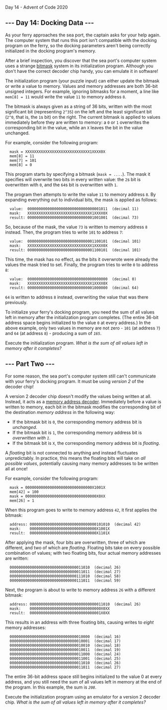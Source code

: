  Day 14 - Advent of Code 2020      

\--- Day 14: Docking Data ---
-----------------------------

As your ferry approaches the sea port, the captain asks for your help again.
The computer system that runs this port isn't compatible with the docking
program on the ferry, so the docking parameters aren't being correctly
initialized in the docking program's memory.

After a brief inspection, you discover that the sea port's computer system uses
a strange [bitmask](https://en.wikipedia.org/wiki/Mask_(computing)) system in
its initialization program. Although you don't have the correct decoder chip
handy, you can emulate it in software!

The initialization program (your puzzle input) can either update the bitmask or
write a value to memory. Values and memory addresses are both 36-bit unsigned
integers. For example, ignoring bitmasks for a moment, a line like `mem[8] =
11` would write the value `11` to memory address `8`.

The bitmask is always given as a string of 36 bits, written with the most
significant bit (representing `2^35`) on the left and the least significant bit
(`2^0`, that is, the `1`s bit) on the right. The current bitmask is applied to
values immediately before they are written to memory: a `0` or `1` overwrites
the corresponding bit in the value, while an `X` leaves the bit in the value
unchanged.

For example, consider the following program:

```
  mask = XXXXXXXXXXXXXXXXXXXXXXXXXXXXX1XXXX0X
  mem[8] = 11
  mem[7] = 101
  mem[8] = 0
```

This program starts by specifying a bitmask (`mask = ....`). The mask it
specifies will overwrite two bits in every written value: the `2`s bit is
overwritten with `0`, and the `64`s bit is overwritten with `1`.

The program then attempts to write the value `11` to memory address `8`. By
expanding everything out to individual bits, the mask is applied as follows:

```
  value:  000000000000000000000000000000001011  (decimal 11)
  mask:   XXXXXXXXXXXXXXXXXXXXXXXXXXXXX1XXXX0X
  result: 000000000000000000000000000001001001  (decimal 73)
```
    

So, because of the mask, the value `73` is written to memory address `8`
instead. Then, the program tries to write `101` to address `7`:

```
  value:  000000000000000000000000000001100101  (decimal 101)
  mask:   XXXXXXXXXXXXXXXXXXXXXXXXXXXXX1XXXX0X
  result: 000000000000000000000000000001100101  (decimal 101)
```

This time, the mask has no effect, as the bits it overwrote were already the values the mask tried to set. Finally, the program tries to write `0` to address `8`:
```
  value:  000000000000000000000000000000000000  (decimal 0)
  mask:   XXXXXXXXXXXXXXXXXXXXXXXXXXXXX1XXXX0X
  result: 000000000000000000000000000001000000  (decimal 64)
```
    

`64` is written to address `8` instead, overwriting the value that was there
previously.

To initialize your ferry's docking program, you need the sum of all values left
in memory after the initialization program completes. (The entire 36-bit
address space begins initialized to the value `0` at every address.) In the
above example, only two values in memory are not zero - `101` (at address `7`)
and `64` (at address `8`) - producing a sum of _`165`_.

Execute the initialization program. _What is the sum of all values left in
memory after it completes?_

\--- Part Two ---
-----------------

For some reason, the sea port's computer system still can't communicate with
your ferry's docking program. It must be using _version 2_ of the decoder chip!

A version 2 decoder chip doesn't modify the values being written at all.
Instead, it acts as a [memory address
decoder](https://www.youtube.com/watch?v=PvfhANgLrm4). Immediately before a
value is written to memory, each bit in the bitmask modifies the corresponding
bit of the destination _memory address_ in the following way:

*   If the bitmask bit is `0`, the corresponding memory address bit is _unchanged_.
*   If the bitmask bit is `1`, the corresponding memory address bit is _overwritten with `1`_.
*   If the bitmask bit is `X`, the corresponding memory address bit is _floating_.

A _floating_ bit is not connected to anything and instead fluctuates
unpredictably. In practice, this means the floating bits will take on _all
possible values_, potentially causing many memory addresses to be written all
at once!

For example, consider the following program:

```
  mask = 000000000000000000000000000000X1001X
  mem[42] = 100
  mask = 00000000000000000000000000000000X0XX
  mem[26] = 1
```
    

When this program goes to write to memory address `42`, it first applies the
bitmask:

```
  address: 000000000000000000000000000000101010  (decimal 42)
  mask:    000000000000000000000000000000X1001X
  result:  000000000000000000000000000000X1101X
```
    

After applying the mask, four bits are overwritten, three of which are
different, and two of which are _floating_. Floating bits take on every
possible combination of values; with two floating bits, four actual memory
addresses are written:

```
  000000000000000000000000000000011010  (decimal 26)
  000000000000000000000000000000011011  (decimal 27)
  000000000000000000000000000000111010  (decimal 58)
  000000000000000000000000000000111011  (decimal 59)
```

Next, the program is about to write to memory address `26` with a different
bitmask:

```
  address: 000000000000000000000000000000011010  (decimal 26)
  mask:    00000000000000000000000000000000X0XX
  result:  00000000000000000000000000000001X0XX
```

This results in an address with three floating bits, causing writes to _eight_
memory addresses:

```
  000000000000000000000000000000010000  (decimal 16)
  000000000000000000000000000000010001  (decimal 17)
  000000000000000000000000000000010010  (decimal 18)
  000000000000000000000000000000010011  (decimal 19)
  000000000000000000000000000000011000  (decimal 24)
  000000000000000000000000000000011001  (decimal 25)
  000000000000000000000000000000011010  (decimal 26)
  000000000000000000000000000000011011  (decimal 27)
```

The entire 36-bit address space still begins initialized to the value 0 at
every address, and you still need the sum of all values left in memory at the
end of the program. In this example, the sum is _`208`_.

Execute the initialization program using an emulator for a version 2 decoder
chip. _What is the sum of all values left in memory after it completes?_
